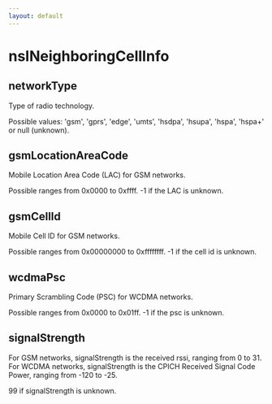 ```yaml
---
layout: default
---
```


# nsINeighboringCellInfo #

## networkType ##

Type of radio technology.

Possible values: 'gsm', 'gprs', 'edge', 'umts', 'hsdpa', 'hsupa', 'hspa',
                 'hspa+' or null (unknown).


## gsmLocationAreaCode ##

Mobile Location Area Code (LAC) for GSM networks.

Possible ranges from 0x0000 to 0xffff.
-1 if the LAC is unknown.


## gsmCellId ##

Mobile Cell ID for GSM networks.

Possible ranges from 0x00000000 to 0xffffffff.
-1 if the cell id is unknown.


## wcdmaPsc ##

Primary Scrambling Code (PSC) for WCDMA networks.

Possible ranges from 0x0000 to 0x01ff.
-1 if the psc is unknown.


## signalStrength ##

For GSM networks, signalStrength is the received rssi, ranging from 0 to 31.
For WCDMA networks, signalStrength is the CPICH Received Signal Code Power,
ranging from -120 to -25.

99 if signalStrength is unknown.

